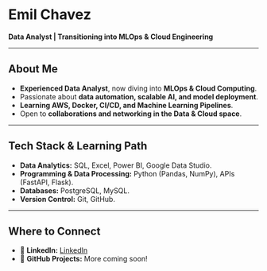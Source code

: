 # Emil Chavez  

**Data Analyst | Transitioning into MLOps & Cloud Engineering**    

--- 

## **About Me**  
- **Experienced Data Analyst**, now diving into **MLOps & Cloud Computing**.  
- Passionate about **data automation, scalable AI, and model deployment**.  
- **Learning AWS, Docker, CI/CD, and Machine Learning Pipelines**.  
- Open to **collaborations and networking in the Data & Cloud space**.  

---

## **Tech Stack & Learning Path**  
- **Data Analytics:** SQL, Excel, Power BI, Google Data Studio.  
- **Programming & Data Processing:** Python (Pandas, NumPy), APIs (FastAPI, Flask).  
- **Databases:** PostgreSQL, MySQL.  
- **Version Control:** Git, GitHub.  

---

## **Where to Connect**  
- 💼 **LinkedIn:** [LinkedIn](https://www.linkedin.com/in/emilchavezr)
- 🔧 **GitHub Projects:** More coming soon!

